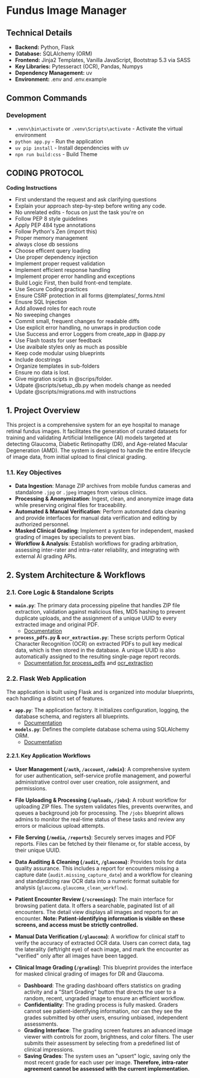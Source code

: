 # Fundus Image Manager


##  Technical Details

- **Backend:** Python, Flask
- **Database:** SQLAlchemy (ORM)
- **Frontend:** Jinja2 Templates, Vanilla JavaScript, Bootstrap 5.3 via SASS
- **Key Libraries:** Pytesseract (OCR), Pandas, Numpys
- **Dependency Management:** uv
- **Environment:**  .env and .env.example


##  Common Commands
### Development
- `.venv\bin\activate` or `.venv\Scripts\activate` - Activate the virtual environment
- `python app.py` - Run the application 
- `uv pip install` - Install dependencies with uv
- `npn run build:css` - Build Theme 


## CODING PROTOCOL ##
**Coding Instructions**
- First understand the request and ask clarifying questions
- Explain your approach step-by-step before writing any code.
- No unrelated edits - focus on just the task you're on
- Follow PEP 8 style guidelines
- Apply PEP 484 type annotations
- Follow Python's Zen (import this)
- Proper memory management
- always close db sessions
- Choose efficent query loading
- Use proper dependency injection
- Implement proper request validation
- Implement efficient response handling
- Implement proper error handling and exceptions
- Build Logic First, then build front-end template. 
- Use Secure Coding practices
- Ensure CSRF protection in all forms  @templates/_forms.html   
- Enusre SQL Injection 
- Add allowed roles for each route
- No sweeping changes
- Commit small, frequent changes for readable diffs
- Use explicit error handling, no unwraps in production code
- Use Success and error Loggers from create_app  in @app.py 
- Use Flash toasts for user feedback
- Use avaibale styles only as much as possible
- Keep code modular using blueprints
- Include docstrings 
- Organize templates in sub-folders
- Ensure no data is lost.
- Give migration scipts in @scrips/folder. 
- Udpate @scripts/setup_db.py when models change as needed
- Update @scripts/migrations.md with instructions


## 1. Project Overview

This project is a comprehensive system for an eye hospital to manage retinal fundus images. It facilitates the generation of curated datasets for training and validating Artificial Intelligence (AI) models targeted at detecting Glaucoma, Diabetic Retinopathy (DR), and Age-related Macular Degeneration (AMD). The system is designed to handle the entire lifecycle of image data, from initial upload to final clinical grading.

### 1.1. Key Objectives

- **Data Ingestion**: Manage ZIP archives from mobile fundus cameras and standalone `.jpg` or `.jpeg` images from various clinics.
- **Processing & Anonymization**: Ingest, clean, and anonymize image data while preserving original files for traceability.
- **Automated & Manual Verification**: Perform automated data cleaning and provide interfaces for manual data verification and editing by authorized personnel.
- **Masked Clinical Grading**: Implement a system for independent, masked grading of images by specialists to prevent bias.
- **Workflow & Analysis**: Establish workflows for grading arbitration, assessing inter-rater and intra-rater reliability, and integrating with external AI grading APIs.

## 2. System Architecture & Workflows

### 2.1. Core Logic & Standalone Scripts

- **`main.py`**: The primary data processing pipeline that handles ZIP file extraction, validation against malicious files, MD5 hashing to prevent duplicate uploads, and the assignment of a unique UUID to every extracted image and original PDF.
  - [Documentation](docs/main.md)
- **`process_pdfs.py` & `ocr_extraction.py`**: These scripts perform Optical Character Recognition (OCR) on extracted PDFs to pull key medical data, which is then stored in the database. A unique UUID is also automatically assigned to the resulting single-page report records.
  - [Documentation for process_pdfs](docs/process_pdfs.md) and [ocr_extraction](docs/ocr_extraction.md)

### 2.2. Flask Web Application

The application is built using Flask and is organized into modular blueprints, each handling a distinct set of features.

- **`app.py`**: The application factory. It initializes configuration, logging, the database schema, and registers all blueprints.
  - [Documentation](docs/app.md)
- **`models.py`**: Defines the complete database schema using SQLAlchemy ORM.
  - [Documentation](docs/models.md)

#### 2.2.1. Key Application Workflows

- **User Management (`/auth`, `/account`, `/admin`)**: A comprehensive system for user authentication, self-service profile management, and powerful administrative control over user creation, role assignment, and permissions.

- **File Uploading & Processing (`/uploads`, `/jobs`)**: A robust workflow for uploading ZIP files. The system validates files, prevents overwrites, and queues a background job for processing. The `/jobs` blueprint allows admins to monitor the real-time status of these tasks and review any errors or malicious upload attempts.

- **File Serving (`/media`, `/reports`)**: Securely serves images and PDF reports. Files can be fetched by their filename or, for stable access, by their unique UUID.

- **Data Auditing & Cleaning (`/audit`, `/glaucoma`)**: Provides tools for data quality assurance. This includes a report for encounters missing a capture date (`audit.missing_capture_date`) and a workflow for cleaning and standardizing raw OCR data into a numeric format suitable for analysis (`glaucoma.glaucoma_clean_workflow`).

- **Patient Encounter Review (`/screenings`)**: The main interface for browsing patient data. It offers a searchable, paginated list of all encounters. The detail view displays all images and reports for an encounter. **Note: Patient-identifying information is visible on these screens, and access must be strictly controlled.**

- **Manual Data Verification (`/glaucoma`)**: A workflow for clinical staff to verify the accuracy of extracted OCR data. Users can correct data, tag the laterality (left/right eye) of each image, and mark the encounter as "verified" only after all images have been tagged.

- **Clinical Image Grading (`/grading`)**: This blueprint provides the interface for masked clinical grading of images for DR and Glaucoma.
    - **Dashboard**: The grading dashboard offers statistics on grading activity and a "Start Grading" button that directs the user to a random, recent, ungraded image to ensure an efficient workflow.
    - **Confidentiality**: The grading process is fully masked. Graders cannot see patient-identifying information, nor can they see the grades submitted by other users, ensuring unbiased, independent assessments.
    - **Grading Interface**: The grading screen features an advanced image viewer with controls for zoom, brightness, and color filters. The user submits their assessment by selecting from a predefined list of clinical impressions.
    - **Saving Grades**: The system uses an "upsert" logic, saving only the most recent grade for each user per image. **Therefore, intra-rater agreement cannot be assessed with the current implementation.**
